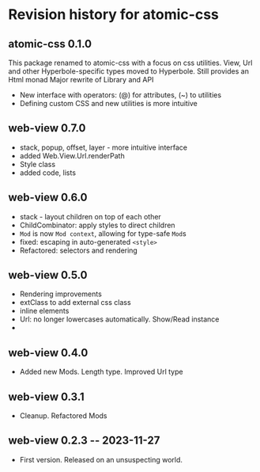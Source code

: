 # Revision history for atomic-css

## atomic-css 0.1.0

This package renamed to atomic-css with a focus on css utilities. View, Url and other Hyperbole-specific types moved to Hyperbole. Still provides an Html monad
Major rewrite of Library and API
  * New interface with operators: (@) for attributes, (~) to utilities
  * Defining custom CSS and new utilities is more intuitive

## web-view 0.7.0

* stack, popup, offset, layer - more intuitive interface
* added Web.View.Url.renderPath
* Style class
* added code, lists

## web-view 0.6.0

* stack - layout children on top of each other
* ChildCombinator: apply styles to direct children
* `Mod` is now `Mod context`, allowing for type-safe `Mod`s
* fixed: escaping in auto-generated `<style>`
* Refactored: selectors and rendering

## web-view 0.5.0

* Rendering improvements
* extClass to add external css class
* inline elements
* Url: no longer lowercases automatically. Show/Read instance
* 

## web-view 0.4.0

* Added new Mods. Length type. Improved Url type

## web-view 0.3.1

* Cleanup. Refactored Mods

## web-view 0.2.3 -- 2023-11-27

* First version. Released on an unsuspecting world.
